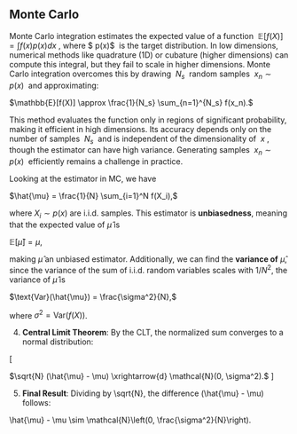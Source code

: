
## Monte Carlo


Monte Carlo integration estimates the expected value of a function  $\mathbb{E}[f(X)] = \int f(x)p(x)dx$ , where $ p(x)$  is the target distribution. In low dimensions, numerical methods like quadrature (1D) or cubature (higher dimensions) can compute this integral, but they fail to scale in higher dimensions. Monte Carlo integration overcomes this by drawing  $N_s$  random samples  $x_n \sim p(x)$  and approximating:

$\mathbb{E}[f(X)] \approx \frac{1}{N_s} \sum_{n=1}^{N_s} f(x_n).$
  
This method evaluates the function only in regions of significant probability, making it efficient in high dimensions. Its accuracy depends only on the number of samples  $N_s$  and is independent of the dimensionality of  $x$ , though the estimator can have high variance. Generating samples  $x_n \sim p(x)$  efficiently remains a challenge in practice.

Looking at the estimator in MC, we have 

$\hat{\mu} = \frac{1}{N} \sum_{i=1}^N f(X_i),$
  
where $X_i \sim p(x)$ are i.i.d. samples. This estimator is **unbiasedness**, meaning that the expected value of $\hat{\mu}$ is

$\mathbb{E}[\hat{\mu}] = \mu,$
  
making $\hat{\mu}$ an unbiased estimator. Additionally, we can find the **variance of** $\hat{\mu}$,  since the variance of the sum of i.i.d. random variables scales with $1/N^2$, the variance of $\hat{\mu}$ is

$\text{Var}(\hat{\mu}) = \frac{\sigma^2}{N},$
  
where $\sigma^2 = \text{Var}(f(X))$.

4. **Central Limit Theorem**: By the CLT, the normalized sum converges to a normal distribution:

\[

$\sqrt{N} (\hat{\mu} - \mu) \xrightarrow{d} \mathcal{N}(0, \sigma^2).$
\]

5. **Final Result**: Dividing by \sqrt{N}, the difference (\hat{\mu} - \mu) follows:

  

\hat{\mu} - \mu \sim \mathcal{N}\left(0, \frac{\sigma^2}{N}\right).